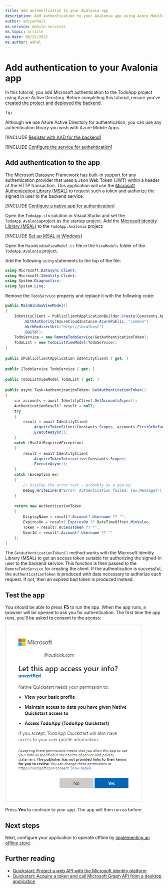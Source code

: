 ```yaml
---
title: Add authentication to your Avalonia app
description: Add authentication to your Avalonia app using Azure Mobile Apps with our tutorial.
author: adrianhall
ms.service: mobile-services
ms.topic: article
ms.date: 06/22/2022
ms.author: adhal
---
```


# Add authentication to your Avalonia app

In this tutorial, you add Microsoft authentication to the TodoApp project using Azure Active Directory. Before completing this tutorial, ensure you've [created the project and deployed the backend](./index.md).

> [!TIP]
> Although we use Azure Active Directory for authentication, you can use any authentication library you wish with Azure Mobile Apps.  

[!INCLUDE [Register with AAD for the backend](~/mobile-apps/azure-mobile-apps/includes/quickstart/common/register-aad-backend.md)]

[!INCLUDE [Configure the service for authentication](~/mobile-apps/azure-mobile-apps/includes/quickstart/windows/configure-auth-backend.md)]

## Add authentication to the app

The Microsoft Datasync Framework has built-in support for any authentication provider that uses a Json Web Token (JWT) within a header of the HTTP transaction.  This application will use the [Microsoft Authentication Library (MSAL)](/azure/active-directory/develop/msal-overview) to request such a token and authorize the signed in user to the backend service.

[!INCLUDE [Configure a native app for authentication](~/mobile-apps/azure-mobile-apps/includes/quickstart/common/register-aad-client.md)]

Open the `TodoApp.sln` solution in Visual Studio and set the `TodoApp.Avalonia`project as the startup project.  Add the [Microsoft Identity Library (MSAL)](/azure/active-directory/develop/msal-overview) to the `TodoApp.Avalonia` project:

[!INCLUDE [Set up MSAL in Windows](~/mobile-apps/azure-mobile-apps/includes/quickstart/windows/add-msal-library.md)]

Open the `MainWindowViewModel.cs` file in the `ViewModels` folder of the `TodoApp.Avalonia` project.  

Add the following `using` statements to the top of the file:

``` csharp
using Microsoft.Datasync.Client;
using Microsoft.Identity.Client;
using System.Diagnostics;
using System.Linq;
```

Remove the `TodoService` property and replace it with the following code:

``` csharp
public MainWindowViewModel()
{
    IdentityClient = PublicClientApplicationBuilder.Create(Constants.ApplicationId)
        .WithAuthority(AzureCloudInstance.AzurePublic, "common")
        .WithRedirectUri("http://localhost")
        .Build();
    TodoService = new RemoteTodoService(GetAuthenticationToken);
    TodoList = new TodoListViewModel(TodoService);
}

public IPublicClientApplication IdentityClient { get; }

public ITodoService TodoService { get; }

public TodoListViewModel TodoList { get; }

public async Task<AuthenticationToken> GetAuthenticationToken()
{
    var accounts = await IdentityClient.GetAccountsAsync();
    AuthenticationResult? result = null;
    try
    {
        result = await IdentityClient
            .AcquireTokenSilent(Constants.Scopes, accounts.FirstOrDefault())
            .ExecuteAsync();
    }
    catch (MsalUiRequiredException)
    {
        result = await IdentityClient
            .AcquireTokenInteractive(Constants.Scopes)
            .ExecuteAsync();
    }
    catch (Exception ex)
    {
        // Display the error text - probably as a pop-up
        Debug.WriteLine($"Error: Authentication failed: {ex.Message}");
    }

    return new AuthenticationToken
    {
        DisplayName = result?.Account?.Username ?? "",
        ExpiresOn = result?.ExpiresOn ?? DateTimeOffset.MinValue,
        Token = result?.AccessToken ?? "",
        UserId = result?.Account?.Username ?? ""
    };
}
```

The `GetAuthenticationToken()` method works with the Microsoft Identity Library (MSAL) to get an access token suitable for authorizing the signed-in user to the backend service.  This function is then passed to the `RemoteTodoService` for creating the client.  If the authentication is successful, the `AuthenticationToken` is produced with data necessary to authorize each request.  If not, then an expired bad token is produced instead.

## Test the app

You should be able to press **F5** to run the app.  When the app runs, a browser will be opened to ask you for authentication.  The first time the app runs, you'll be asked to consent to the access:

![Screenshot of the AAD consent request.](./media/authentication-consent.png)

Press **Yes** to continue to your app.  The app will then run as before.

## Next steps

Next, configure your application to operate offline by [implementing an offline store](./offline.md).

## Further reading

* [Quickstart: Protect a web API with the Microsoft identity platform](/azure/active-directory/develop/web-api-quickstart?pivots=devlang-aspnet-core)
* [Quickstart: Acquire a token and call Microsoft Graph API from a desktop application](/azure/active-directory/develop/desktop-app-quickstart?pivots=devlang-windows-desktop)
  